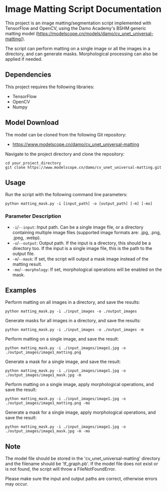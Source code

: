 # Image Matting Script Documentation

This project is an image matting/segmentation script implemented with TensorFlow and OpenCV, using the Damo Academy's BSHM generic matting model (https://modelscope.cn/models/damo/cv_unet_universal-matting/).

The script can perform matting on a single image or all the images in a directory, and can generate masks. Morphological processing can also be applied if needed.

## Dependencies
This project requires the following libraries:
* TensorFlow
* OpenCV
* Numpy

## Model Download
The model can be cloned from the following Git repository:
* https://www.modelscope.cn/damo/cv_unet_universal-matting

Navigate to the project directory and clone the repository:
```shell
cd your_project_directory
git clone https://www.modelscope.cn/damo/cv_unet_universal-matting.git
```

## Usage

Run the script with the following command line parameters:
```shell
python matting_mask.py -i [input_path] -o [output_path] [-m] [-mo]
```

### Parameter Description
- `-i`/`--input`: Input path. Can be a single image file, or a directory containing multiple image files (supported image formats are: .jpg, .png, .jpeg, .webp).
- `-o`/`--output`: Output path. If the input is a directory, this should be a directory too. If the input is a single image file, this is the path to the output file.
- `-m`/`--mask`: If set, the script will output a mask image instead of the matting result.
- `-mo`/`--morphology`: If set, morphological operations will be enabled on the mask.

## Examples
Perform matting on all images in a directory, and save the results:
```shell
python matting_mask.py -i ./input_images -o ./output_images
```

Generate masks for all images in a directory, and save the results:
```shell
python matting_mask.py -i ./input_images -o ./output_images -m
```

Perform matting on a single image, and save the result:
```shell
python matting_mask.py -i ./input_images/image1.jpg -o ./output_images/image1_matting.png
```

Generate a mask for a single image, and save the result:
```shell
python matting_mask.py -i ./input_images/image1.jpg -o ./output_images/image1_mask.jpg -m
```

Perform matting on a single image, apply morphological operations, and save the result:
```shell
python matting_mask.py -i ./input_images/image1.jpg -o ./output_images/image1_matting.png -mo
```

Generate a mask for a single image, apply morphological operations, and save the result:
```shell
python matting_mask.py -i ./input_images/image1.jpg -o ./output_images/image1_mask.jpg -m -mo
```
## Note
The model file should be stored in the 'cv_unet_universal-matting' directory and the filename should be 'tf_graph.pb'. If the model file does not exist or is not found, the script will throw a FileNotFoundError.

Please make sure the input and output paths are correct, otherwise errors may occur.
